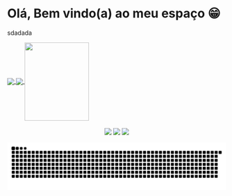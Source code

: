 <h1> Olá, Bem vindo(a) ao meu espaço 😁 </h1>

sdadada
<div>
  <a href="https://github.com/LiraNick">
  <img height="180em"   align="center" src="https://github-readme-stats.vercel.app/api?username=LiraNick&show_icons=true&theme=jolly&include_all_commits=true&count_private=true"/>
  <img height="180em"  align="center" src="https://github-readme-stats.vercel.app/api/top-langs/?username=LiraNick&&layout=compact&hide=shell&theme=jolly"/>

  <img align="center" width="148" height="180" src="https://media1.tenor.com/images/68e8337fb4eb7e40645d832c64762a8b/tenor.gif?itemid=19443613">
</div>
 <br>
<div  align="center"> 
  <a href="https://https://www.youtube.com/channel/UC1igPKojhlt640m6iQH-E2g" target="_blank"><img src="https://img.shields.io/badge/-Youtube-%23EA4335?style=for-the-badge&logo=youtube&logoColor=white" target="_blank"></a>
  <a href="https://https://www.instagram.com/lira_sk8/" target="_blank"><img src="https://img.shields.io/badge/-Instagram-%23E4405F?style=for-the-badge&logo=instagram&logoColor=white" target="_blank"></a>
  <a href="https://www.linkedin.com/in/nicolas-galiano-50491320b/" target="_blank"><img src="https://img.shields.io/badge/-LinkedIn-%230077B5?style=for-the-badge&logo=linkedin&logoColor=white" target="_blank"></a> 
 
![Snake animation](https://github.com/LiraNick/LiraNick/blob/output/github-contribution-grid-snake.svg)
  
</div>
 
